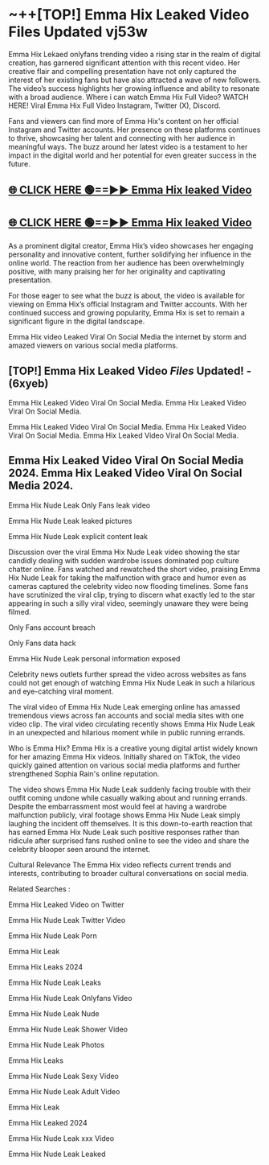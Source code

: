 # ~++[TOP!] Emma Hix Leaked Video Files Updated vj53w

 Emma Hix Lekaed onlyfans trending video a rising star in the realm of digital creation, has garnered significant attention with this recent video. Her creative flair and compelling presentation have not only captured the interest of her existing fans but have also attracted a wave of new followers. The video’s success highlights her growing influence and ability to resonate with a broad audience.
Where i can watch  Emma Hix Full Video? WATCH HERE! Viral  Emma Hix Full Video Instagram, Twitter (X), Discord.


Fans and viewers can find more of  Emma Hix's content on her official Instagram and Twitter accounts. Her presence on these platforms continues to thrive, showcasing her talent and connecting with her audience in meaningful ways. The buzz around her latest video is a testament to her impact in the digital world and her potential for even greater success in the future.


## [🌐 CLICK HERE 🟢==►►  Emma Hix leaked Video ](https://onlyclips.site?title=Emma_Hix&ref=git)

## [🌐 CLICK HERE 🟢==►►  Emma Hix leaked Video ](https://onlyclips.site?title=Emma_Hix&ref=git)


As a prominent digital creator,  Emma Hix’s video showcases her engaging personality and innovative content, further solidifying her influence in the online world. The reaction from her audience has been overwhelmingly positive, with many praising her for her originality and captivating presentation.

For those eager to see what the buzz is about, the video is available for viewing on  Emma Hix’s official Instagram and Twitter accounts. With her continued success and growing popularity,  Emma Hix is set to remain a significant figure in the digital landscape.


  Emma Hix video Leaked Viral On Social Media the internet by storm and amazed viewers on various social media platforms.


## [TOP!]  Emma Hix Leaked Video *Files* Updated! - (6xyeb) 

 Emma Hix Leaked Video Viral On Social Media. Emma Hix Leaked Video Viral On Social Media.

 Emma Hix Leaked Video Viral On Social Media. Emma Hix Leaked Video Viral On Social Media. Emma Hix Leaked Video Viral On Social Media.


##  Emma Hix Leaked Video Viral On Social Media 2024. Emma Hix Leaked Video Viral On Social Media 2024.
 Emma Hix Nude Leak Only Fans leak video

 Emma Hix Nude Leak leaked pictures

 Emma Hix Nude Leak explicit content leak

Discussion over the viral  Emma Hix Nude Leak video showing the star candidly dealing with sudden wardrobe issues dominated pop culture chatter online. Fans watched and rewatched the short video, praising  Emma Hix Nude Leak for taking the malfunction with grace and humor even as cameras captured the celebrity video now flooding timelines. Some fans have scrutinized the viral clip, trying to discern what exactly led to the star appearing in such a silly viral video, seemingly unaware they were being filmed.


Only Fans account breach

Only Fans data hack

 Emma Hix Nude Leak personal information exposed

Celebrity news outlets further spread the video across websites as fans could not get enough of watching  Emma Hix Nude Leak in such a hilarious and eye-catching viral moment.


The viral video of  Emma Hix Nude Leak emerging online has amassed tremendous views across fan accounts and social media sites with one video clip. The viral video circulating recently shows  Emma Hix Nude Leak in an unexpected and hilarious moment while in public running errands.


Who is  Emma Hix?  Emma Hix is a creative young digital artist widely known for her amazing  Emma Hix videos. Initially shared on TikTok, the video quickly gained attention on various social media platforms and further strengthened Sophia Rain's online reputation.

The video shows  Emma Hix Nude Leak suddenly facing trouble with their outfit coming undone while casually walking about and running errands. Despite the embarrassment most would feel at having a wardrobe malfunction publicly, viral footage shows  Emma Hix Nude Leak simply laughing the incident off themselves. It is this down-to-earth reaction that has earned  Emma Hix Nude Leak such positive responses rather than ridicule after surprised fans rushed online to see the video and share the celebrity blooper seen around the internet.

Cultural Relevance The  Emma Hix video reflects current trends and interests, contributing to broader cultural conversations on social media.

Related Searches :

 Emma Hix Leaked Video on Twitter

 Emma Hix Nude Leak Twitter Video

 Emma Hix Nude Leak Porn

 Emma Hix Leak 

 Emma Hix Leaks 2024

 Emma Hix Nude Leak Leaks

 Emma Hix Nude Leak Onlyfans Video

 Emma Hix Nude Leak Nude

 Emma Hix Nude Leak Shower Video

 Emma Hix Nude Leak Photos

 Emma Hix Leaks

 Emma Hix Nude Leak Sexy Video

 Emma Hix Nude Leak Adult Video

 Emma Hix Leak

 Emma Hix Leaked 2024

 Emma Hix Nude Leak xxx Video

 Emma Hix Nude Leak Leaked